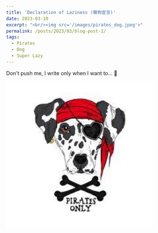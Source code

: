 ```yaml
---
title: 'Declaration of Laziness (懒狗宣言)'
date: 2023-03-10
excerpt: "<br/><img src='/images/pirates_dog.jpeg'>"
permalink: /posts/2023/03/blog-post-1/
tags:
  - Pirates
  - Dog
  - Super Lazy
---
```


Don't push me, I write only when I want to... :dog:


<img src="/images/pirates_dog.jpeg"  width="400" height="400">